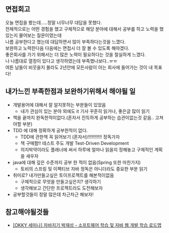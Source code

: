 ## 면접회고
오늘 면접을 봤는데.....정말 너무너무 대답을 못했다.  
전체적으로는 어떤 경험을 했고 구체적으로 해당 분야에 대해서 공부를 하고 노력을 했있는지 물어보는 질문이였는데     
나름 공부한다고 했는데 대답하면서 많이 부족하다는것을 느꼈다.  
보완하고 노력한다음 다음에는 면접시 더 잘 볼 수 있도록 해야겠다.  
좋은회사를 가기 위해서는 더 많은 노력이 필요하다는 것을 절실하게 느꼈다.   
나 나름대로 열정이 있다고 생각하였는데 부족했나보다..ㅠㅠ  
여튼 남들이 비웃을지 몰라도 2년안에 모든사람이 아는 회사에 들어가는 것이 내 목표다!

## 내가느낀 부족한점과 보완하기위해서 해야될 일 
- 개발용어에 대해서 잘 알지못하는 부분들이 있었음
    - 내가 관심이 있는 분야 외에도 it 기사 꾸준히 읽거나, 좋은글 많이 읽기
- 책을 끝까지 완독한적이없다.(혼자서 진득하게 공부하는 습관이없는것 같음.. 고쳐야할 부분)
- TDD 에 대해 정확하게 공부한적이 없다.
    - TDD에 관한책 꼭 읽어보기 (혼자서)!!!!!!!!!!! 정독가자
    - 책 구매함!! 테스트 주도 개발 Test-Driven Development
    - 의지박약이라도 플래너에 써서 하루에 얼마나 읽을지 정해놓고 구체적인 계획을 새우자
- java에 대해 깊은 수준까지 공부 한 적이 없음(Spring 또한 마찬가지)
    - 토비의 스프링 및 이펙티브 자바 정독은 아니더라도 중요한 부분 읽기
- 취미로? 내가만들고싶은 토이프로젝트를 해본적이없음
    - 구체적으로 무엇을 만들고싶은지? 생각하기
    - 생각해보고 간단한 프로젝트라도 도전해보자 
- 공부할것들이 정말 많은데 차근차근 해보자!

## 참고해야될것들
- [[OKKY 세미나] 자바지기 박재성 - 소프트웨어 학습 및 자바 웹 개발 학습 로드맵](https://www.youtube.com/watch?time_continue=882&v=mFYAX5s4I7k)

   




